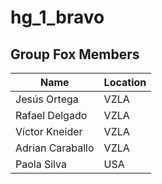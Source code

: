 # hg_1_bravo

## Group Fox Members

| Name | Location |
| ----------- | ----------- |
| Jesús Ortega | VZLA |
| Rafael Delgado | VZLA |
| Víctor Kneider | VZLA |
| Adrian Caraballo | VZLA |
| Paola Silva | USA |
